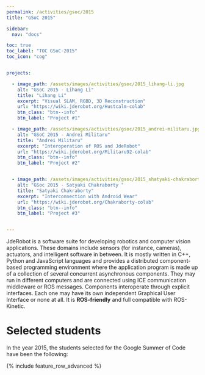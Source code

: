 ```yaml
---
permalink: /activities/gsoc/2015
title: "GSoC 2015"

sidebar:
  nav: "docs"

toc: true
toc_label: "TOC GSoC-2015"
toc_icon: "cog"


projects:

  - image_path: /assets/images/activities/gsoc/2015_lihang-li.jpg
    alt: "GSoC 2015 - Lihang Li"
    title: "Lihang Li"
    excerpt: "Visual SLAM, RGBD, 3D Reconstruction"
    url: "https://wiki.jderobot.org/Hustcalm-colab"
    btn_class: "btn--info"
    btn_label: "Project #1" 

  - image_path: /assets/images/activities/gsoc/2015_andrei-militaru.jpg
    alt: "GSoC 2015 - Andrei Militaru"
    title: "Andrei Militaru"
    excerpt: "Interoperation of ROS and JdeRobot"
    url: "https://wiki.jderobot.org/Militaru92-colab"
    btn_class: "btn--info"
    btn_label: "Project #2" 


  - image_path: /assets/images/activities/gsoc/2015_shatyaki-chakraborty.jpg
    alt: "GSoc 2015 - Satyaki Chakraborty "
    title: "Satyaki Chakraborty"
    excerpt: "Interconnection with Android Wear"
    url: "https://wiki.jderobot.org/Chakraborty-colab"
    btn_class: "btn--info"
    btn_label: "Project #3" 


---
```


JdeRobot is a software suite for developing robotics and computer vision applications. These domains include sensors (for instance, cameras), actuators, and intelligent software in between. It is mostly written in C++, Python and JavaScript languages and provides a distributed component-based programming environment where the application program is made up of a collection of several concurrent asynchronous components. They may run in different computers and are connected using ICE communication middleware or ROS messages. Components interoperate through explicit interfaces. Each one may have its own independent Graphical User Interface or none at all. It is **ROS-friendly** and full compatible with ROS-Kinetic.


# Selected students

In the year 2015, the students selected for the Google Summer of Code have been the following:

{% include feature_row_advanced %}
